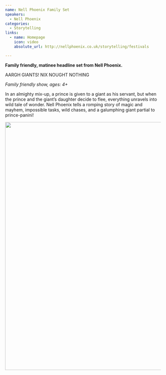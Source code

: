```yaml
---
name: Nell Phoenix Family Set
speakers:
  - Nell Phoenix
categories:
  - Storytelling
links:
  - name: Homepage
    icon: video
    absolute_url: http://nellphoenix.co.uk/storytelling/festivals

---
```


__Family friendly, matinee headline set from Nell Phoenix.__

AARGH GIANTS! NIX NOUGHT NOTHING

*Family friendly show, ages: 4+*

In an almighty mix-up, a prince is given to a giant as his servant, but when the prince and the giant’s daughter decide to flee, everything unravels into wild tale of wonder. Nell Phoenix tells a romping story of magic and mayhem, impossible tasks, wild chases, and a galumphing giant partial to prince-panini!

<div class="sw-center-div">
  <img src="../../assets/images/Nell_IMG_3388.jpeg" width=800 />
</div>